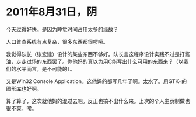 # 2011年8月31日，阴

今天过得好快。是因为睡觉时间占用太多的缘故？

人口普查系统有点复杂，很多东西都很啰嗦。

我觉得队长（张宏建）设计的某些东西不够好。队长言这程序设计实践不过是打酱油，走走过场的东西罢了。你他妈的真以为用C能写出什么可用的东西来？（以我们的水平而言，是不可能的）。

又是Win32 Console Application。这他妈的都写几年了啊。太水了。用GTK+的图形库也好啊。

算了算了，这次就他妈的混过去吧。反正也搞不出什么来。上次的个人主页制做也很不爽。唉。
